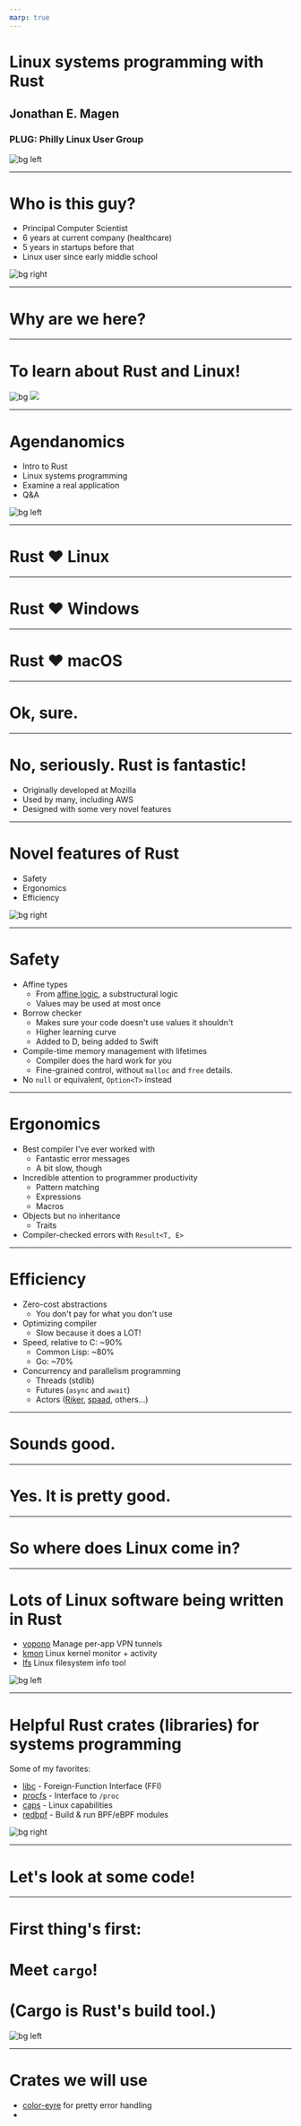 ```yaml
---
marp: true
---
```


# Linux systems programming with Rust

## Jonathan E. Magen

### PLUG: Philly Linux User Group

![bg left](https://source.unsplash.com/EWLBteE2o5o)

---

# Who is this guy?

- Principal Computer Scientist
- 6 years at current company (healthcare)
- 5 years in startups before that
- Linux user since early middle school

![bg right](https://source.unsplash.com/EwKXn5CapA4)

---

# <!-- fit --> Why are we here?

---

# <!-- fit --> To learn about Rust and Linux!

![bg](https://source.unsplash.com/bWiH0PDTB-g)
![](white)

---

# Agendanomics

- Intro to Rust
- Linux systems programming
- Examine a real application
- Q&A

![bg left](https://source.unsplash.com/boE2xft0cAo)

---

# <!-- fit --> Rust :heart: Linux

---

# <!-- fit --> Rust :heart: Windows

---

# <!-- fit --> Rust :heart: macOS

---

# <!-- fit --> Ok, sure.

---

# No, seriously. Rust is fantastic!

- Originally developed at Mozilla
- Used by many, including AWS
- Designed with some very novel features

---

# Novel features of Rust

- Safety
- Ergonomics
- Efficiency

![bg right](https://source.unsplash.com/oax_efzQ9FI)

---

# Safety

- Affine types
  - From [affine logic](https://en.wikipedia.org/wiki/Affine_logic), a substructural logic
  - Values may be used at most once
- Borrow checker
  - Makes sure your code doesn't use values it shouldn't
  - Higher learning curve
  - Added to D, being added to Swift
- Compile-time memory management with lifetimes
  - Compiler does the hard work for you
  - Fine-grained control, without `malloc` and `free` details.
- No `null` or equivalent, `Option<T>` instead

---

# Ergonomics

- Best compiler I've ever worked with
  - Fantastic error messages
  - A bit slow, though
- Incredible attention to programmer productivity
  - Pattern matching
  - Expressions
  - Macros
- Objects but no inheritance
  - Traits
- Compiler-checked errors with `Result<T, E>`

---

# Efficiency

- Zero-cost abstractions
  - You don't pay for what you don't use
- Optimizing compiler
  - Slow because it does a LOT!
- Speed, relative to C: ~90%
  - Common Lisp: ~80%
  - Go: ~70%
- Concurrency and parallelism programming
  - Threads (stdlib)
  - Futures (`async` and `await`)
  - Actors ([Riker](https://riker.rs/), [spaad](https://lib.rs/crates/spaad), others...)

---

# <!-- fit --> Sounds good.

---

# <!-- fit --> Yes. It is pretty good.

---

# <!-- fit --> So where does Linux come in?

---

# Lots of Linux software being written in Rust

- [vopono](https://github.com/jamesmcm/vopono) Manage per-app VPN tunnels
- [kmon](https://github.com/orhun/kmon) Linux kernel monitor + activity
- [lfs](https://github.com/Canop/lfs) Linux filesystem info tool

![bg left](https://source.unsplash.com/jh8iVTrMfHQ)

---

# Helpful Rust crates (libraries) for systems programming

Some of my favorites:

- [libc](https://crates.io/crates/libc) - Foreign-Function Interface (FFI)
- [procfs](https://crates.io/crates/procfs) - Interface to `/proc`
- [caps](https://crates.io/crates/caps) - Linux capabilities
- [redbpf](https://github.com/redsift/redbpf) - Build & run BPF/eBPF modules

![bg right](https://source.unsplash.com/8dvTZPVEJWk)

---

# <!-- fit --> Let's look at some code!

---

# <!-- fit --> First thing's first:

# <!-- fit --> Meet `cargo`!

# <!-- fit --> (Cargo is Rust's build tool.)

![bg left](https://source.unsplash.com/xewrfLD8emE)

---

# Crates we will use

- [color-eyre](https://crates.io/crates/color-eyre) for pretty error handling
-
